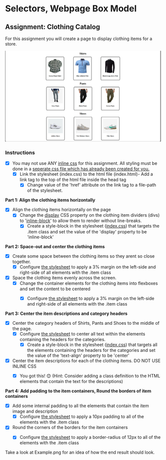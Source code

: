 # Selectors, Webpage Box Model

## Assignment: Clothing Catalog

For this assignment you will create a page to display clothing items for a store.

![Example](./Example/Part4.png)


### Instructions
  - [x] You may not use ANY [inline css](https://www.geeksforgeeks.org/inline-css/) for this assignment. All styling must be done in a [seperate css file which has already been created for you.](./index.css)
    - [x] Link the stylesheet (index.css) to the html file (index.html)- Add a link tag to the top of the html file inside the head tag
      - [x] Change value of the 'href' attribute on the link tag to a file-path of the stylesheet.
  
**Part 1: Align the clothing items horizontally**
  - [x] Align the clothing items horizontally on the page
    - [x] Change the [display](https://www.w3schools.com/Css/css_display_visibility.asp) CSS property on the clothing item dividers (divs) to '[inline-block](https://www.w3schools.com/Css/css_inline-block.asp)' to allow them to render without line-breaks.
      - [x] Create a style-block in the stylesheet ([index.css](./index.css)) that targets the .item class and set the value of the 'display' property to be 'inline-block'

**Part 2: Space-out and center the clothing items**
  - [x] Create some space between the clothing items so they arent so close together.
    - [x] Configure [the stylesheet](./index.css) to apply a 3% margin on the left-side and right-side of all elements with the .item class
  
  - [x] Space the clothing items evenly across the screen.
    - [x] Change the container elements for the clothing items into flexboxes and set the content to be centered
      - [x] Configure [the stylesheet](./index.css) to apply a 3% margin on the left-side and right-side of all elements with the .item class


**Part 3: Center the item descriptions and category headers**
  - [x] Center the category headers of Shirts, Pants and Shoes to the middle of the page.
    - [x] Configure [the stylesheet](./index.css) to center all text within the elements containing the headers for the categories.
      - [x] Create a style-block in the stylesheet ([index.css](./index.css)) that targets all the elements containing the headers for the categories and set the value of the 'text-align' property to be 'center'
  
  - [x] Center the item descriptions for each of the clothing items. DO NOT USE INLINE CSS
    - [x] You got this! 😊 (Hint: Consider adding a class definition to the HTML elements that contain the text for the descriptions)



**Part 4: Add padding to the item containers, Round the borders of item containers** 
  - [x] Add some internal padding to all the elements that contain the item image and description
    - [x] Configure [the stylesheet](./index.css) to apply a 10px padding to all of the elements with the .item class
  
  - [x] Round the corners of the borders for the item containers
    - [x] Configure [the stylesheet](./index.css) to apply a border-radius of 12px to all of the elements with the .item class




  


Take a look at Example.png for an idea of how the end result should look.
